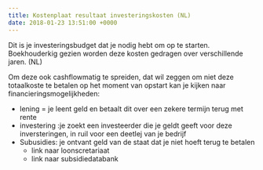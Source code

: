 ```yaml
---
title: Kostenplaat resultaat investeringskosten (NL)
date: 2018-01-23 13:51:00 +0000
---
```

Dit is je investeringsbudget dat je nodig hebt om op te starten. Boekhouderkig gezien worden deze kosten gedragen over verschillende jaren. (NL)

Om deze ook cashflowmatig te spreiden, dat wil zeggen om niet deze totaalkoste te betalen op het moment van opstart kan je kijken naar financieringsmogelijkheden:
<ul class="list">
<li>lening = je leent geld en betaalt dit over een zekere termijn terug met rente</li>
<li>investering :je zoekt een investeerder die je geldt geeft voor deze inversteringen, in ruil voor een deetlej
van je bedrijf</li>
<li>Subusidies: je ontvant geld van de staat dat je niet hoeft terug te betalen
<ul class="list">
<li>link naar loonscretariaat</li>
<li>link naar subsidiedatabank</li>
</ul>
</li>
</ul>